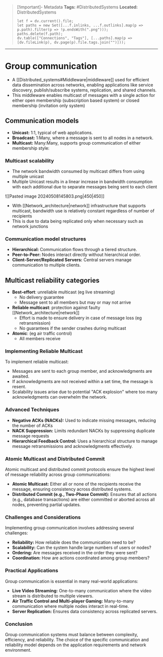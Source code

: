 > [!important]- Metadata
> **Tags:** #DistributedSystems 
> **Located:** DistributedSystems
> ```dataviewjs
> let f = dv.current().file;
> let paths = new Set([...f.inlinks, ...f.outlinks].map(p => p.path).filter(p => !p.endsWith(".png")));
> paths.delete(f.path);
> dv.table(["Connections", "Tags"], [...paths].map(p => [dv.fileLink(p), dv.page(p).file.tags.join("")]));
> ```

___
# Group communication
-  A [[Distributed_systems#Middleware|middleware]] used for efficient data dissemination across networks, enabling applications like service discovery, publish/subscribe systems, replication, and shared channels.
- This middleware enables multicast of messages with a single action for either open membership (subscription based system) or closed membership (invitation only system)
## Communication models
- **Unicast:** 1:1, typical of web applications.
- **Broadcast:** 1:Many, where a message is sent to all nodes in a network.
- **Multicast:** Many:Many, supports group communication of either membership style:

### Multicast scalability
- The network bandwidth consumed by multicast differs from using multiple unicast
- Multiple Unicast results in a linear increase in bandwidth consumption with each additional due to separate messages being sent to each client 

![[Pasted image 20240508145803.png|450|450]]

- With [[Network_architecture|network]] infrastructure that supports multicast, bandwidth use is relatively constant regardless of number of recipients
- This is due to data being replicated only when necessary such as network junctions

### Communication model structures
- **Hierarchical:** Communication flows through a tiered structure.
- **Peer-to-Peer:** Nodes interact directly without hierarchical order.
- **Client-Server/Replicated Servers:** Central servers manage communication to multiple clients.

## Multicast reliability categories
- **Best-effort**: unreliable multicast (eg live streaming)
	- No delivery guarantee 
	- Message sent to all members but may or may not arrive 
- **Reliable multicast**: protection against faulty [[Network_architecture|network]]
	- Effort is made to ensure delivery in case of message loss (eg retransmission)
	- No guarantees if the sender crashes during multicast 
- **Atomic**:  (eg air traffic control)
	- All members receive 


### Implementing Reliable Multicast

To implement reliable multicast:

- Messages are sent to each group member, and acknowledgments are awaited.
- If acknowledgments are not received within a set time, the message is resent.
- Scalability issues arise due to potential "ACK explosion" where too many acknowledgments can overwhelm the network.

### Advanced Techniques

- **Negative ACKs (NACKs):** Used to indicate missing messages, reducing the number of ACKs
- **NACK Suppression:** Limits redundant NACKs by suppressing duplicate message requests 
- **Hierarchical Feedback Control:** Uses a hierarchical structure to manage message retransmissions and acknowledgments effectively.

### Atomic Multicast and Distributed Commit

Atomic multicast and distributed commit protocols ensure the highest level of message reliability across group communications:

- **Atomic Multicast:** Either all or none of the recipients receive the message, ensuring consistency across distributed systems.
- **Distributed Commit (e.g., Two-Phase Commit):** Ensures that all actions (e.g., database transactions) are either committed or aborted across all nodes, preventing partial updates.

### Challenges and Considerations

Implementing group communication involves addressing several challenges:

- **Reliability:** How reliable does the communication need to be?
- **Scalability:** Can the system handle large numbers of users or nodes?
- **Ordering:** Are messages received in the order they were sent?
- **Coordination:** How are actions coordinated among group members?

### Practical Applications

Group communication is essential in many real-world applications:

- **Live Video Streaming:** One-to-many communication where the video stream is distributed to multiple viewers.
- **Air Traffic Control and Multi-player Gaming:** Many-to-many communication where multiple nodes interact in real-time.
- **Server Replication:** Ensures data consistency across replicated servers.

### Conclusion

Group communication systems must balance between complexity, efficiency, and reliability. The choice of the specific communication and reliability model depends on the application requirements and network environment.
